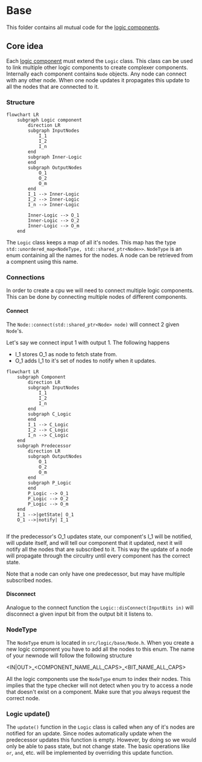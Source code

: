 # Base
This folder contains all mutual code for the [logic components](../README.md).

## Core idea
Each [logic component](../README.md) must extend the `Logic` class. This class can be used to link multiple other logic components to create complexer components. Internally each component contains `Node` objects. Any node can connect with any other node. When one node updates it propagates this update to all the nodes that are connected to it.


### Structure
```mermaid
flowchart LR
	subgraph Logic component
		direction LR
		subgraph InputNodes
			I_1
			I_2
			I_n
		end
		subgraph Inner-Logic
		end
		subgraph OutputNodes
			O_1
			O_2
			O_m
		end
		I_1 --> Inner-Logic
		I_2 --> Inner-Logic
		I_n --> Inner-Logic
		
		Inner-Logic --> O_1
		Inner-Logic --> O_2
		Inner-Logic --> O_m
	end
```
The `Logic` class keeps a map of all it's nodes. This map has the type `std::unordered_map<NodeType, std::shared_ptr<Node>>`. `NodeType` is an enum containing all the names for the nodes. A node can be retrieved from a compnent using this name.
### Connections
In order to create a cpu we will need to connect multiple logic components. This can be done by connecting multiple nodes of different components. 

#### Connect
The `Node::connect(std::shared_ptr<Node> node)` will connect 2 given `Node`'s. 

Let's say we connect input 1 with output 1. The following happens
- I_1 stores O_1 as node to fetch state from.
- O_1 adds I_1 to it's set of nodes to notify when it updates.

```mermaid
flowchart LR
	subgraph Component
		direction LR
		subgraph InputNodes
			I_1
			I_2
			I_n
		end
		subgraph C_Logic
		end
		I_1 --> C_Logic
		I_2 --> C_Logic
		I_n --> C_Logic
	end
	subgraph Predecessor
		direction LR
		subgraph OutputNodes
			O_1
			O_2
			O_m
		end
		subgraph P_Logic
		end
		P_Logic --> O_1
		P_Logic --> O_2
		P_Logic --> O_m
	end
	I_1 -->|getState| O_1
	O_1 -->|notify| I_1
	
```
If the predecessor's O_1 updates state, our component's I_1 will be notified, will update itself, and will tell our component that it updated, next it will notify all the nodes that are subscribed to it.
This way the update of a node will propagate through the circuitry until every component has the correct state.

Note that a node can only have one predecessor, but may have multiple subscribed nodes.

#### Disconnect
Analogue to the connect function the `Logic::disConnect(InputBits in)` will disconnect a given input bit from the output bit it listens to.

### NodeType
The `NodeType` enum is located in `src/logic/base/Node.h`. When you create a new logic component you have to add all the nodes to this enum. The name of your newnode will follow the following structure

<IN|OUT>\_<COMPONENT_NAME_ALL_CAPS>\_<BIT_NAME_ALL_CAPS>

All the logic components use the `NodeType` enum to index their nodes. This implies that the type checker will not detect when you try to access a node that doesn't exist on a component. Make sure that you always request the correct node.

### Logic update()
The `update()` function in the `Logic` class is called when any of it's nodes are notified for an update. Since nodes automatically update when the predecessor updates this function is empty. However, by doing so we would only be able to pass state, but not change state. The basic operations like `or`, `and`, etc. will be implemented by overriding this update function.

